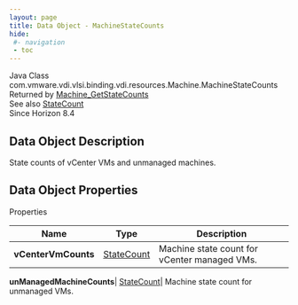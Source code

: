 ```yaml
---
layout: page
title: Data Object - MachineStateCounts
hide:
 #- navigation
 - toc
---
```






Java Class
    com.vmware.vdi.vlsi.binding.vdi.resources.Machine.MachineStateCounts  
Returned by
     [Machine_GetStateCounts](vdi.resources.Machine.md#getMachineStateCounts)  
See also
     [StateCount](vdi.resources.Machine.StateCount.md)  
Since 
    Horizon 8.4

## Data Object Description 

State counts of vCenter VMs and unmanaged machines. 

## Data Object Properties

Properties

Name |  Type |  Description   
---|---|---  
**vCenterVmCounts**| [StateCount](vdi.resources.Machine.StateCount.md)|  Machine state count for vCenter managed VMs.   
  
**unManagedMachineCounts**| [StateCount](vdi.resources.Machine.StateCount.md)|  Machine state count for unmanaged VMs.   
  
  

  

